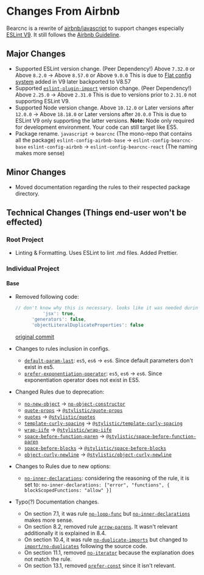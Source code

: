 # Changes From Airbnb

Bearcnc is a rewrite of [airbnb/javascript](https://github.com/airbnb/javascript) to support changes especially [ESLint V9](https://eslint.org/blog/2024/04/eslint-v9.0.0-released/). It still follows the [Airbnb Guideline](https://airbnb.io/javascript/).

## Major Changes

- Supported ESLint version change. (Peer Dependency!)
  Above `7.32.0` or Above `8.2.0` → Above `8.57.0` or Above `9.0.0` 
  This is due to [Flat config system](https://eslint.org/blog/2022/08/new-config-system-part-2/) added in V9 later backported to V8.57
- Supported [`eslint-plugin-import`](https://www.npmjs.com/package/eslint-plugin-import) version change. (Peer Dependency!)
  Above `2.25.0` → Above `2.31.0`
  This is due to versions prior to `2.31.0` not supporting ESLint V9.
- Supported Node version change.
  Above `10.12.0` or Later versions after `12.0.0` → Above `18.18.0` or Later versions after `20.0.0`
  This is due to ESLint V9 only supporting the latter versions.
  **Note:** Node only required for development environment. Your code can still target like ES5.
- Package rename.
  `javascript` → `bearcnc` (The mono-repo that contains all the package)
  `eslint-config-airbnb-base` → `eslint-config-bearcnc-base`
  `eslint-config-airbnb` → `eslint-config-bearcnc-react` (The naming makes more sense)

## Minor Changes

- Moved documentation regarding the rules to their respected package directory.

## Technical Changes (Things end-user won't be effected)

### Root Project

- Linting & Formatting.
  Uses ESLint to lint .md files. Added Prettier.

### Individual Project

#### Base

- Removed following code:
  ```js
  // don't know why this is necessary. looks like it was needed during eslint V2
  			'jsx': true,
        'generators': false,
        'objectLiteralDuplicateProperties': false
  ```

  [original commit](https://github.com/airbnb/javascript/commit/75807b9d5ead326be45f4719d81bda52d2bbb32a)

- Changes to rules inclusion in configs.
  - [`default-param-last`](https://eslint.org/docs/latest/rules/default-param-last): `es5`, `es6` → `es6`. Since default parameters don't exist in es5.
  - [`prefer-exponentiation-operator`](https://eslint.org/docs/latest/rules/prefer-exponentiation-operator): `es5`, `es6` → `es6`. Since exponentiation operator does not exist in ES5.

- Changed Rules due to deprecation:
  - [`no-new-object`](https://eslint.org/docs/latest/rules/no-new-object) → [`no-object-constructor`](https://eslint.org/docs/latest/rules/no-object-constructor)
  - [`quote-props`](https://eslint.org/docs/latest/rules/quote-props) → [`@stylistic/quote-props`](https://eslint.style/rules/quote-props)
  -  [`quotes`](https://eslint.org/docs/latest/rules/no-new-object) → [`@stylistic/quotes`](https://eslint.style/rules/quote-props)
  - [`template-curly-spacing`](https://eslint.org/docs/latest/rules/template-curly-spacing) → [`@stylistic/template-curly-spacing`](https://eslint.style/rules/template-curly-spacing)
  -  [`wrap-iife`](https://eslint.org/docs/latest/rules/wrap-iife) → [`@stylistic/wrap-iife`](https://eslint.style/rules/wrap-iife)
  -  [`space-before-function-paren`](https://eslint.org/docs/latest/rules/space-before-function-paren) → [`@stylistic/space-before-function-paren`](https://eslint.style/rules/space-before-function-paren)
  -  [`space-before-blocks`](https://eslint.org/docs/latest/rules/space-before-blocks) → [`@stylistic/space-before-blocks`](https://eslint.style/rules/space-before-blocks)
  -  [`object-curly-newline`](https://eslint.org/docs/latest/rules/object-curly-newline) → [`@stylistic/object-curly-newline`](https://eslint.style/rules/object-curly-newline)

- Changes to Rules due to new options:
  - [`no-inner-declarations`](https://eslint.org/docs/latest/rules/no-inner-declarations): considering the reasoning of the rule, it is set to: `no-inner-declarations: ["error", "functions", { blockScopedFunctions: "allow" }]`

- Typo(?) Documentation changes.
  - On section 7.1, it was rule [`no-loop-func`](https://eslint.org/docs/latest/rules/no-loop-func) but [`no-inner-declarations`](https://eslint.org/docs/latest/rules/no-inner-declarations) makes more sense.
  - On section 8.2, removed rule [`arrow-parens`](https://eslint.org/docs/latest/rules/arrow-parens). It wasn't relevant additionally it is explained in 8.4.
  - On section 10.4, it was rule [`no-duplicate-imports`](https://eslint.org/docs/latest/rules/no-duplicate-imports) but changed to [`import/no-duplicates`](https://github.com/import-js/eslint-plugin-import/blob/main/docs/rules/no-duplicates.md) following the source code.
  - On section 11.1, removed [`no-iterator`](https://eslint.org/docs/latest/rules/no-iterator) because the explanation does not match the rule.
  - On section 13.1, removed [`prefer-const`](https://eslint.org/docs/latest/rules/prefer-const) since it isn't relevant.
